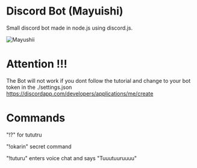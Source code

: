 # Discord Bot (Mayuishi)
Small discord bot made in node.js using discord.js.

![Mayushii](https://github.com/sikozonpc/Discord-Bot-/blob/master/img.png)

# Attention !!!
The Bot will not work if you dont follow  the tutorial and change to your bot token in the ./settings.json
https://discordapp.com/developers/applications/me/create

# Commands 
"!?"              for tututru 

"!okarin"         secret command 

"!tuturu"         enters voice chat and says "Tuuutuuruuuu"


